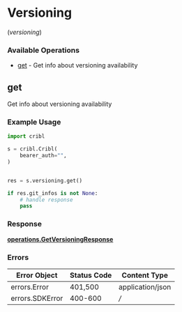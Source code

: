 # Versioning
(*versioning*)

### Available Operations

* [get](#get) - Get info about versioning availability

## get

Get info about versioning availability

### Example Usage

```python
import cribl

s = cribl.Cribl(
    bearer_auth="",
)


res = s.versioning.get()

if res.git_infos is not None:
    # handle response
    pass
```


### Response

**[operations.GetVersioningResponse](../../models/operations/getversioningresponse.md)**
### Errors

| Error Object     | Status Code      | Content Type     |
| ---------------- | ---------------- | ---------------- |
| errors.Error     | 401,500          | application/json |
| errors.SDKError  | 400-600          | */*              |
